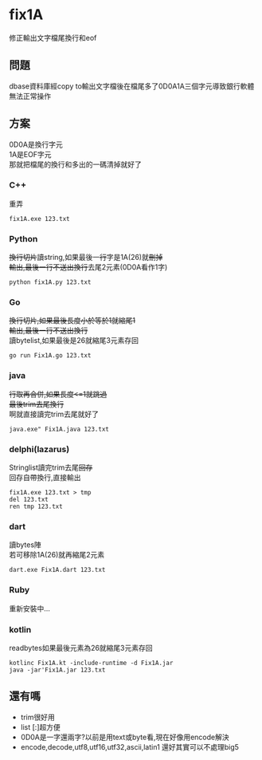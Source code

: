 # fix1A

修正輸出文字檔尾換行和eof

## 問題

dbase資料庫經copy to輸出文字檔後在檔尾多了0D0A1A三個字元導致銀行軟體無法正常操作

## 方案

0D0A是換行字元  
1A是EOF字元  
那就把檔尾的換行和多出的一碼清掉就好了

### C++

重弄

`fix1A.exe 123.txt`  

### Python

~~換行切片~~讀string,如果最後一~~行~~字是1A(26)就~~刪掉~~  
~~輸出,最後一行不送出換行~~去尾2元素(0D0A看作1字)  

`python fix1A.py 123.txt`

### Go

~~換行切片,如果最後長度小於等於1就縮尾1  
輸出,最後一行不送出換行~~  
讀bytelist,如果最後是26就縮尾3元素存回

`go run Fix1A.go 123.txt`

### java

~~行取再合併,如果長度<=1就跳過  
最後trim去尾換行~~  
啊就直接讀完trim去尾就好了  

`java.exe" Fix1A.java 123.txt`

### delphi(lazarus)

Stringlist讀完trim去尾~~回存~~  
回存自帶換行,直接輸出  

`fix1A.exe 123.txt > tmp`  
`del 123.txt`  
`ren tmp 123.txt`

### dart

讀bytes陣  
若可移除1A(26)就再縮尾2元素

`dart.exe Fix1A.dart 123.txt`

### Ruby

重新安裝中...

### kotlin

readbytes如果最後元素為26就縮尾3元素存回
  
`kotlinc Fix1A.kt -include-runtime -d Fix1A.jar`  
`java -jar'Fix1A.jar 123.txt`

## 還有嗎

+ trim很好用
+ list [:]超方便
+ 0D0A是一字還兩字?以前是用text或byte看,現在好像用encode解決
+ encode,decode,utf8,utf16,utf32,ascii,latin1 還好其實可以不處理big5
